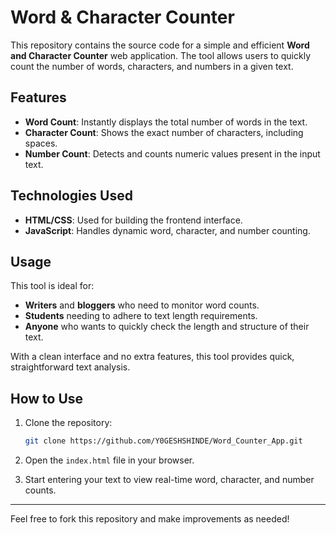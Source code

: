 # Word & Character Counter

This repository contains the source code for a simple and efficient **Word and Character Counter** web application. The tool allows users to quickly count the number of words, characters, and numbers in a given text.

## Features

- **Word Count**: Instantly displays the total number of words in the text.
- **Character Count**: Shows the exact number of characters, including spaces.
- **Number Count**: Detects and counts numeric values present in the input text.

## Technologies Used

- **HTML/CSS**: Used for building the frontend interface.
- **JavaScript**: Handles dynamic word, character, and number counting.

## Usage

This tool is ideal for:
- **Writers** and **bloggers** who need to monitor word counts.
- **Students** needing to adhere to text length requirements.
- **Anyone** who wants to quickly check the length and structure of their text.

With a clean interface and no extra features, this tool provides quick, straightforward text analysis.

## How to Use

1. Clone the repository: 
   ```bash
   git clone https://github.com/Y0GESHSHINDE/Word_Counter_App.git
   ```

2. Open the `index.html` file in your browser.

3. Start entering your text to view real-time word, character, and number counts.

---

Feel free to fork this repository and make improvements as needed!
